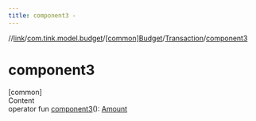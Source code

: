 ```yaml
---
title: component3 -
---
```

//[link](../../../index.md)/[com.tink.model.budget](../../index.md)/[[common]Budget](../index.md)/[Transaction](index.md)/[component3](component3.md)



# component3  
[common]  
Content  
operator fun [component3](component3.md)(): [Amount](../../../com.tink.model.misc/[common]-amount/index.md)  



